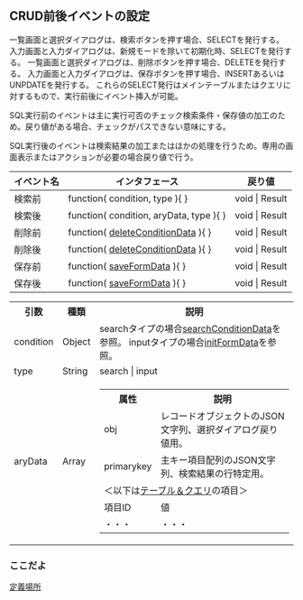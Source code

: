 ## CRUD前後イベントの設定

一覧画面と選択ダイアログは、検索ボタンを押す場合、SELECTを発行する。
入力画面と入力ダイアログは、新規モードを除いて初期化時、SELECTを発行する。
一覧画面と選択ダイアログは、削除ボタンを押す場合、DELETEを発行する。
入力画面と入力ダイアログは、保存ボタンを押す場合、INSERTあるいはUNPDATEを発行する。
これらのSELECT発行はメインテーブルまたはクエリに対するもので、実行前後にイベント挿入が可能。

SQL実行前のイベントは主に実行可否のチェック検索条件・保存値の加工のため。戻り値がある場合、チェックがパスできない意味にする。

SQL実行後のイベントは検索結果の加工またはほかの処理を行うため。専用の画面表示またはアクションが必要の場合戻り値で行う。

|イベント名|インタフェース|戻り値|
|-|-|-|
|検索前|function( condition, type ){ }|void \| Result|
|検索後|function( condition, aryData, type ){ }|void \| Result|
|削除前|function( [deleteConditionData](param.deleteConditionData.md) ){ }|void \| Result|
|削除後|function( [deleteConditionData](param.deleteConditionData.md) ){ }|void \| Result|
|保存前|function( [saveFormData](param.saveFormData.md) ){ }|void \| Result|
|保存後|function( [saveFormData](param.saveFormData.md) ){ }|void \| Result|

<table>
<tr><th>引数</th><th>種類</th><th>説明</th></tr>
<tr><td>condition</td><td>Object</td><td>
searchタイプの場合<a href="param.searchConditionData.md">searchConditionData</a>を参照。
inputタイプの場合<a href="param.initFormData.md">initFormData</a>を参照。
</td></tr>
<tr><td>type</td><td>String</td><td>search | input</td></tr>
<tr><td>aryData</td><td>Array</td><td>
	<table>
	<tr><th>属性</th><th>説明</th></tr>
	<tr><td>obj</td><td>レコードオブジェクトのJSON文字列、選択ダイアログ戻り値用。</td></tr>
	<tr><td>primarykey</td><td>主キー項目配列のJSON文字列、検索結果の行特定用。</td></tr>
	<tr><td colspan=2>＜以下は<a href="comm.tableQuery.md">テーブル＆クエリ</a>の項目＞</td></tr>
	<tr><td>項目ID</td><td>値</td></tr>
	<tr><td>・・・</td><td>・・・</td></tr>
	</table>

</td></tr>
</table>

### ここだよ

[定義場所](https://efwgrp.github.io/ske_image/svg/comm.beforeAfter.svg)